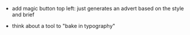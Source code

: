 - add magic button top left: just generates an advert based on the style and brief

- think about a tool to "bake in typography"